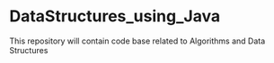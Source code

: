 # DataStructures_using_Java

This repository will contain code base related to Algorithms and Data Structures
